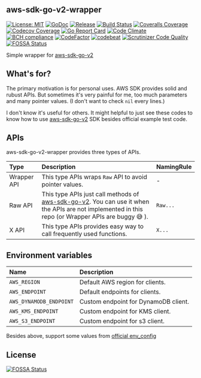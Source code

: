 aws-sdk-go-v2-wrapper
----

[![License: MIT][401]][402] [![GoDoc][101]][102] [![Release][103]][104] [![Build Status][201]][202] [![Coveralls Coverage][203]][204] [![Codecov Coverage][205]][206]
[![Go Report Card][301]][302] [![Code Climate][303]][304] [![BCH compliance][305]][306] [![CodeFactor][307]][308] [![codebeat][309]][310] [![Scrutinizer Code Quality][311]][312] [![FOSSA Status][403]][404]


<!-- Basic -->

[101]: https://godoc.org/github.com/evalphobia/aws-sdk-go-v2-wrapper?status.svg
[102]: https://godoc.org/github.com/evalphobia/aws-sdk-go-v2-wrapper
[103]: https://img.shields.io/github/release/evalphobia/aws-sdk-go-v2-wrapper.svg
[104]: https://github.com/evalphobia/aws-sdk-go-v2-wrapper/releases/latest
[105]: https://img.shields.io/github/downloads/evalphobia/aws-sdk-go-v2-wrapper/total.svg?maxAge=1800
[106]: https://github.com/evalphobia/aws-sdk-go-v2-wrapper/releases
[107]: https://img.shields.io/github/stars/evalphobia/aws-sdk-go-v2-wrapper.svg
[108]: https://github.com/evalphobia/aws-sdk-go-v2-wrapper/stargazers


<!-- Testing -->

[201]: https://github.com/evalphobia/aws-sdk-go-v2-wrapper/workflows/test/badge.svg
[202]: https://github.com/evalphobia/aws-sdk-go-v2-wrapper/actions?query=workflow%3Atest
[203]: https://coveralls.io/repos/evalphobia/aws-sdk-go-v2-wrapper/badge.svg?branch=master&service=github
[204]: https://coveralls.io/github/evalphobia/aws-sdk-go-v2-wrapper?branch=master
[205]: https://codecov.io/gh/evalphobia/aws-sdk-go-v2-wrapper/branch/master/graph/badge.svg
[206]: https://codecov.io/gh/evalphobia/aws-sdk-go-v2-wrapper


<!-- Code Quality -->

[301]: https://goreportcard.com/badge/github.com/evalphobia/aws-sdk-go-v2-wrapper
[302]: https://goreportcard.com/report/github.com/evalphobia/aws-sdk-go-v2-wrapper
[303]: https://codeclimate.com/github/evalphobia/aws-sdk-go-v2-wrapper/badges/gpa.svg
[304]: https://codeclimate.com/github/evalphobia/aws-sdk-go-v2-wrapper
[305]: https://bettercodehub.com/edge/badge/evalphobia/aws-sdk-go-v2-wrapper?branch=master
[306]: https://bettercodehub.com/
[307]: https://www.codefactor.io/repository/github/evalphobia/aws-sdk-go-v2-wrapper/badge
[308]: https://www.codefactor.io/repository/github/evalphobia/aws-sdk-go-v2-wrapper
[309]: https://codebeat.co/badges/142f5ca7-da37-474f-9264-f708ade08b5c
[310]: https://codebeat.co/projects/github-com-evalphobia-aws-sdk-go-v2-wrapper-master
[311]: https://scrutinizer-ci.com/g/evalphobia/aws-sdk-go-v2-wrapper/badges/quality-score.png?b=master
[312]: https://scrutinizer-ci.com/g/evalphobia/aws-sdk-go-v2-wrapper/?branch=master

<!-- License -->
[401]: https://img.shields.io/badge/License-MIT-blue.svg
[402]: LICENSE.md
[403]: https://app.fossa.com/api/projects/git%2Bgithub.com%2Fevalphobia%2Faws-sdk-go-v2-wrapper.svg?type=shield
[404]: https://app.fossa.com/projects/git%2Bgithub.com%2Fevalphobia%2Faws-sdk-go-v2-wrapper?ref=badge_shield


Simple wrapper for [aws-sdk-go-v2](https://github.com/aws/aws-sdk-go-v2)


## What's for?

The primary motivation is for personal uses.
AWS SDK provides solid and rubust APIs. But sometimes it's very painful for me, too much parameters and many pointer values.
(I don't want to check `nil` every lines.)

I don't know it's useful for others.
It might helpful to just see these codes to know how to use [aws-sdk-go-v2](https://github.com/aws/aws-sdk-go-v2) SDK besides official example test code.


## APIs

aws-sdk-go-v2-wrapper provides three types of APIs.

| Type | Description | NamingRule |
|:--|:--|:--|
| Wrapper API | This type APIs wraps `Raw` API to avoid pointer values. | - |
| Raw API| This type APIs just call methods of [aws-sdk-go-v2](https://github.com/aws/aws-sdk-go-v2). You can use it when the APIs are not implemented in this repo (or Wrapper APIs are buggy :sweat_smile: ). | `Raw...` |
| X API | This type APIs provides easy way to call frequently used functions. | `X...` |


## Environment variables

| Name | Description |
|:--|:--|
| `AWS_REGION` | Default AWS region for clients. |
| `AWS_ENDPOINT` | Default endpoints for clients. |
| `AWS_DYNAMODB_ENDPOINT` | Custom endpoint for DynamoDB client. |
| `AWS_KMS_ENDPOINT` | Custom endpoint for KMS client. |
| `AWS_S3_ENDPOINT` | Custom endpoint for s3 client. |

Besides above, support some values from [official env_config](https://github.com/aws/aws-sdk-go-v2/blob/master/aws/external/env_config.go)


## License
[![FOSSA Status](https://app.fossa.com/api/projects/git%2Bgithub.com%2Fevalphobia%2Faws-sdk-go-v2-wrapper.svg?type=large)](https://app.fossa.com/projects/git%2Bgithub.com%2Fevalphobia%2Faws-sdk-go-v2-wrapper?ref=badge_large)
